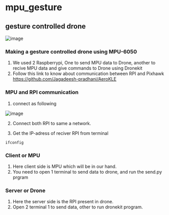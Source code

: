 # mpu_gesture
## gesture controlled drone
![image](https://user-images.githubusercontent.com/97280653/208385762-b7bd9eb0-25f6-449c-9d24-94130a76f3ae.png)

### Making a gesture controlled drone using MPU-6050
1) We used 2 Raspberrypi, One to send MPU data to Drone, another to recive MPU data and give commands to Drone using Dronekit
2) Follow this link to know about communication between RPI and Pixhawk 
https://github.com/Jagadeesh-pradhani/AeroKLE

### MPU and RPI communication
1) connect as following

![image](https://user-images.githubusercontent.com/97280653/208387055-dc45fb20-47b6-4b93-922d-12613e2e7e90.png)

2) Connect both RPI to same a network.

3) Get the IP-adress of reciver RPI from terminal
```
ifconfig
```

### Client or MPU
1) Here client side is MPU which will be in our hand.
2) You need to open 1 terminal to send data to drone, and run the send.py prgram

### Server or Drone
1) Here the server side is the RPI present in drone.
2) Open 2 terminal 1 to send data, other to run dronekit program.
